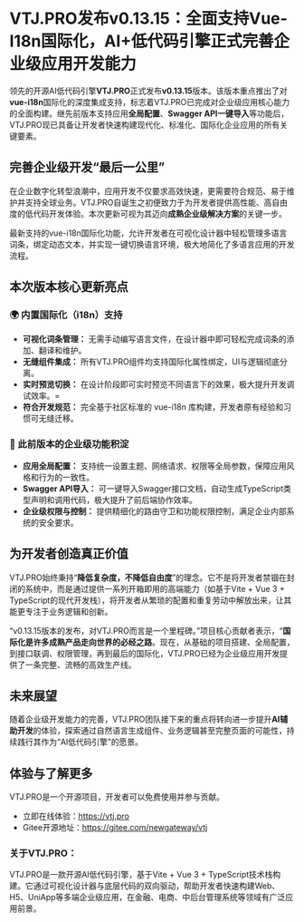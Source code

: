 # VTJ.PRO发布v0.13.15：全面支持Vue-I18n国际化，AI+低代码引擎正式完善企业级应用开发能力

领先的开源AI低代码引擎**VTJ.PRO**正式发布**v0.13.15**版本。该版本重点推出了对**vue-i18n**国际化的深度集成支持，标志着VTJ.PRO已完成对企业级应用核心能力的全面构建。继先前版本支持应用**全局配置**、**Swagger API一键导入**等功能后，VTJ.PRO现已具备让开发者快速构建现代化、标准化、国际化企业应用的所有关键要素。

## 完善企业级开发“最后一公里”

在企业数字化转型浪潮中，应用开发不仅要求高效快速，更需要符合规范、易于维护并支持全球业务。VTJ.PRO自诞生之初便致力于为开发者提供高性能、高自由度的低代码开发体验。本次更新可视为其迈向**成熟企业级解决方案**的关键一步。

最新支持的vue-i18n国际化功能，允许开发者在可视化设计器中轻松管理多语言词条，绑定动态文本，并实现一键切换语言环境，极大地简化了多语言应用的开发流程。

## 本次版本核心更新亮点

### 🌍 内置国际化（i18n）支持

- **可视化词条管理：** 无需手动编写语言文件，在设计器中即可轻松完成词条的添加、翻译和维护。
- **无缝组件集成：** 所有VTJ.PRO组件均支持国际化属性绑定，UI与逻辑彻底分离。
- **实时预览切换：** 在设计阶段即可实时预览不同语言下的效果，极大提升开发调试效率。=
- **符合开发规范：** 完全基于社区标准的 vue-i18n 库构建，开发者原有经验和习惯可无缝迁移。

### 🔗 此前版本的企业级功能积淀

- **应用全局配置：** 支持统一设置主题、网络请求、权限等全局参数，保障应用风格和行为的一致性。
- **Swagger API导入：** 可一键导入Swagger接口文档，自动生成TypeScript类型声明和调用代码，极大提升了前后端协作效率。
- **企业级权限与控制：** 提供精细化的路由守卫和功能权限控制，满足企业内部系统的安全要求。

## 为开发者创造真正价值

VTJ.PRO始终秉持“**降低复杂度，不降低自由度**”的理念。它不是将开发者禁锢在封闭的系统中，而是通过提供一系列开箱即用的高端能力（如基于Vite + Vue 3 + TypeScript的现代开发栈），将开发者从繁琐的配置和重复劳动中解放出来，让其能更专注于业务逻辑和创新。

“v0.13.15版本的发布，对VTJ.PRO而言是一个里程碑。”项目核心贡献者表示，“**国际化是许多成熟产品走向世界的必经之路**。现在，从基础的项目搭建、全局配置，到接口联调、权限管理，再到最后的国际化，VTJ.PRO已经为企业级应用开发提供了一条完整、流畅的高效生产线。

## 未来展望

随着企业级开发能力的完善，VTJ.PRO团队接下来的重点将转向进一步提升**AI辅助开发**的体验，探索通过自然语言生成组件、业务逻辑甚至完整页面的可能性，持续践行其作为“AI低代码引擎”的愿景。

## 体验与了解更多

VTJ.PRO是一个开源项目，开发者可以免费使用并参与贡献。

- 立即在线体验：https://vtj.pro
- Gitee开源地址：https://gitee.com/newgateway/vtj

### 关于VTJ.PRO：

VTJ.PRO是一款开源AI低代码引擎，基于Vite + Vue 3 + TypeScript技术栈构建。它通过可视化设计器与底层代码的双向驱动，帮助开发者快速构建Web、H5、UniApp等多端企业级应用，在金融、电商、中后台管理系统等领域有广泛应用前景。
